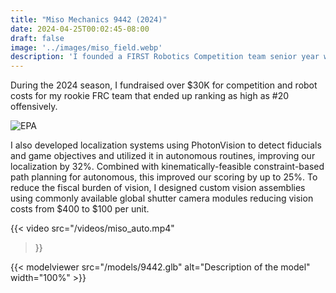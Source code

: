 ```yaml
---
title: "Miso Mechanics 9442 (2024)"
date: 2024-04-25T00:02:45-08:00
draft: false
image: '../images/miso_field.webp'
description: 'I founded a FIRST Robotics Competition team senior year while designing and programming a robot that ranked 20th offensively worldwide while competing. More...'
---
```

During the 2024 season, I fundraised over $30K for competition and robot costs for my rookie FRC team that ended up ranking as high as #20 offensively.

![EPA](/images/miso_epa.jpeg)

I also developed localization systems using PhotonVision to detect fiducials and game objectives and utilized it in autonomous routines, improving our localization by 32%. Combined with kinematically-feasible constraint-based path planning for autonomous, this improved our scoring by up to 25%. To reduce the fiscal burden of vision, I designed custom vision assemblies using commonly available global shutter camera modules reducing vision costs from $400 to $100 per unit.


{{< video
  src="/videos/miso_auto.mp4"
>}}

{{< modelviewer src="/models/9442.glb" alt="Description of the model" width="100%" >}}





